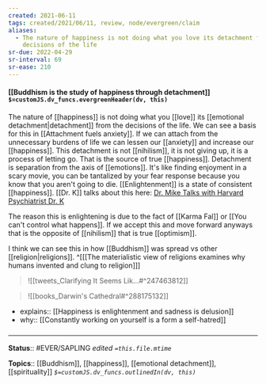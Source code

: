 ```yaml
---
created: 2021-06-11
tags: created/2021/06/11, review, node/evergreen/claim
aliases:
  - The nature of happiness is not doing what you love its detachment from the
    decisions of the life
sr-due: 2022-04-29
sr-interval: 69
sr-ease: 210
---
```


#### [[Buddhism is the study of happiness through detachment]] `$=customJS.dv_funcs.evergreenHeader(dv, this)`

The nature of [[happiness]] is not doing what you [[love]] its [[emotional detachment|detachment]] from the decisions of the life.
We can see a basis for this in [[Attachment fuels anxiety]].
If we can attach from the unnecessary burdens of life we can lessen our [[anxiety]] and increase our [[happiness]].
This detachment is not [[nihilism]], it is not giving up, it is a process of letting go.
That is the source of true [[happiness]].
Detachment is separation from the axis of [[emotions]].
It's like finding enjoyment in a scary movie,
you can be tantalized by your fear response because you know that you aren't going to die.
[[Enlightenment]] is a state of consistent [[happiness]].
[[Dr. K]] talks about this here: [Dr. Mike Talks with Harvard Psychiatrist Dr. K](https://youtu.be/T_31hFh1XKM?t=4618)

The reason this is enlightening is due to the fact of [[Karma Fal]] or [[You can't control what happens]].
If we accept this and move forward anyways that is the opposite of [[nihilism]] that is true [[optimism]].

I think we can see this in how [[Buddhism]] was spread vs other [[religion|religions]]. 
^[[[The materialistic view of religions examines why humans invented and clung to religion]]]


> ![[tweets_Clarifying It Seems Lik...#^247463812]]

> ![[books_Darwin's Cathedral#^288175132]]


- explains:: [[Happiness is enlightenment and sadness is delusion]]
- why:: [[Constantly working on yourself is a form a self-hatred]]

### <hr class="footnote"/>

**Status**:: #EVER/SAPLING 
*edited `=this.file.mtime`*

**Topics**:: [[Buddhism]], [[happiness]], [[emotional detachment]], [[spirituality]]
*`$=customJS.dv_funcs.outlinedIn(dv, this)`*
